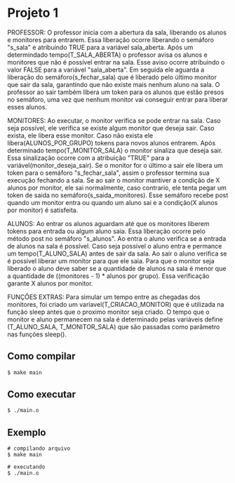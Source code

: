 # Projeto 1

PROFESSOR:
 O professor inicia com a abertura da sala, liberando os alunos
e monitores para entrarem. Essa liberação ocorre liberando o semáforo "s_sala" e 
atribuindo TRUE para a variável sala_aberta. Após um determindado tempo(T_SALA_ABERTA)
o professor avisa os alunos e monitores que não é possível entrar na sala.
Esse aviso ocorre atribuindo o valor FALSE para a variável "sala_aberta".
Em seguida ele aguarda a liberação do semáforo(s_fechar_sala) que é liberado pelo último
monitor que sair da sala, garantindo que não existe mais nenhum aluno na sala.
O professor ao sair também libera um token para os alunos que estão presos no semáforo, uma vez que nenhum 
monitor vai conseguir entrar para liberar esses alunos.

MONITORES:
 Ao executar, o monitor verifica se pode entrar na sala. Caso seja possível, ele verifica se
existe algum monitor que deseja sair. Caso exista, ele libera esse monitor. Caso não exista
ele libera(ALUNOS_POR_GRUPO) tokens para novos alunos entrarem. Após determinado tempo(T_MONITOR_SALA)
o monitor sinaliza que deseja sair. Essa sinalização ocorre com a atribuição "TRUE" para a variável(monitor_deseja_sair).
Se o monitor for o último a sair ele libera um token para o semáforo "s_fechar_sala", assim o professor termina sua execução
fechando a sala. Se ao sair o monitor mantiver a condição de X alunos por monitor, ele sai normalmente, caso contrario,
ele tenta pegar um token de saida no semáforo(s_saida_monitores). Esse semáforo recebe post quando um monitor entra ou 
quando um aluno sai e a condição(X alunos por monitor) é satisfeita.

ALUNOS:
 Ao entrar os alunos aguardam até que os monitores liberem tokens para entrada ou algum aluno saia. Essa liberação
ocorre pelo método post no semáforo "s_alunos". Ao entra o aluno verifica se a entrada de alunos na sala é possível. 
Caso seja possível o aluno entra e permance um tempo(T_ALUNO_SALA) antes de sair da sala. 
Ao sair o aluno verifica se é possível liberar um monitor para que ele saia. 
Para que o monitor seja liberado o aluno deve saber se a quantidade de alunos na sala é menor 
que a quantidade de ((monitores - 1) * alunos por grupo). Essa verificação garante X alunos por monitor.


FUNÇÕES EXTRAS:
 Para simular um tempo entre as chegadas dos monitores, foi criado um variavel(T_CRIACAO_MONITOR) que é
utilizada na função sleep antes que o proximo monitor seja criado.
O tempo que o monitor e aluno permanecem na sala é determinado pelas variáveis define (T_ALUNO_SALA, 
T_MONITOR_SALA) que são passadas como parâmetro nas funções sleep().


## Como compilar

```bash
$ make main
```

## Como executar

```bash
$ ./main.o
```

## Exemplo

```bach
# compilando arquivo
$ make main

# executando
$ ./main.o
```
